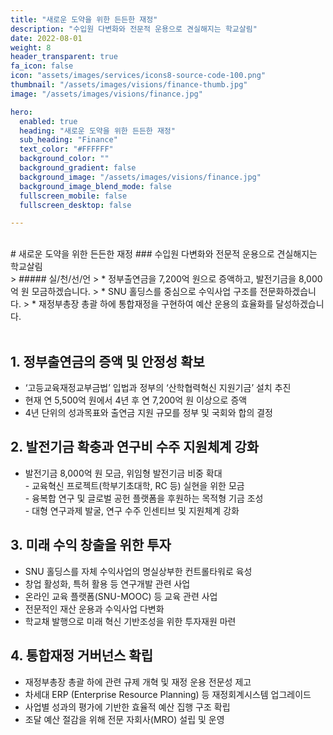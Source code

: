 ```yaml
---
title: "새로운 도약을 위한 든든한 재정"
description: "수입원 다변화와 전문적 운용으로 견실해지는 학교살림"
date: 2022-08-01
weight: 8
header_transparent: true
fa_icon: false
icon: "assets/images/services/icons8-source-code-100.png"
thumbnail: "/assets/images/visions/finance-thumb.jpg"
image: "/assets/images/visions/finance.jpg"

hero:
  enabled: true
  heading: "새로운 도약을 위한 든든한 재정"
  sub_heading: "Finance"
  text_color: "#FFFFFF"
  background_color: ""
  background_gradient: false
  background_image: "/assets/images/visions/finance.jpg"
  background_image_blend_mode: false
  fullscreen_mobile: false
  fullscreen_desktop: false

---
```

<br>
# 새로운 도약을 위한 든든한 재정
### 수입원 다변화와 전문적 운용으로 견실해지는 학교살림


<br>
> ##### 실/천/선/언
> * 정부출연금을 7,200억 원으로 증액하고, 발전기금을 8,000억 원 모금하겠습니다. 
> * SNU 홀딩스를 중심으로 수익사업 구조를 전문화하겠습니다.
> * 재정부총장 총괄 하에 통합재정을 구현하여 예산 운용의 효율화를 달성하겠습니다.


<br>
<br>

## 1. 정부출연금의 증액 및 안정성 확보
- ‘고등교육재정교부금법’ 입법과 정부의 ‘산학협력혁신 지원기금’ 설치 추진
- 현재 연 5,500억 원에서 4년 후 연 7,200억 원 이상으로 증액
- 4년 단위의 성과목표와 출연금 지원 규모를 정부 및 국회와 합의 결정

## 2. 발전기금 확충과 연구비 수주 지원체계 강화
- 발전기금 8,000억 원 모금, 위임형 발전기금 비중 확대
<br> - 교육혁신 프로젝트(학부기초대학, RC 등) 실현을 위한 모금
<br> - 융복합 연구 및 글로벌 공헌 플랫폼을 후원하는 목적형 기금 조성
<br> - 대형 연구과제 발굴, 연구 수주 인센티브 및 지원체계 강화

## 3. 미래 수익 창출을 위한 투자
- SNU 홀딩스를 자체 수익사업의 명실상부한 컨트롤타워로 육성
- 창업 활성화, 특허 활용 등 연구개발 관련 사업
- 온라인 교육 플랫폼(SNU-MOOC) 등 교육 관련 사업
- 전문적인 재산 운용과 수익사업 다변화
- 학교채 발행으로 미래 혁신 기반조성을 위한 투자재원 마련

## 4. 통합재정 거버넌스 확립
- 재정부총장 총괄 하에 관련 규제 개혁 및 재정 운용 전문성 제고
- 차세대 ERP (Enterprise Resource Planning) 등 재정회계시스템 업그레이드
- 사업별 성과의 평가에 기반한 효율적 예산 집행 구조 확립
- 조달 예산 절감을 위해 전문 자회사(MRO) 설립 및 운영